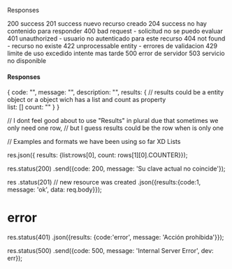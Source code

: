 Responses

200 success
201 success nuevo recurso creado
204 success no hay contenido para responder
400 bad request - solicitud no se puedo evaluar
401 unauthorized - usuario no autenticado para este recurso
404 not found - recurso no existe
422 unprocessable entity - errores de validacion
429 limite de uso excedido intente mas tarde
500 error de servidor
503 servicio no disponible

#### Responses

{
    code: "",
    message: "",
    description: "",
    results: {
    // results could be a entity object or a object wich has a list and count as property        
        list: []
        count: ""
    }
}

// I dont feel good about to use "Results" in plural due that sometimes we only need one row,
// but I guess results could be the row when is only one


// Examples and formats we have been using so far XD 
Lists

res.json({ results: {list:rows[0], count: rows[1][0].COUNTER}});

res.status(200)
.send({code: 200, message: 'Su clave actual no coincide'});


res
.status(201) // new resource was created
.json({results:{code:1, message: 'ok', data: req.body}});



# error
 res.status(401)
 .json({results: {code:'error', message: 'Acción prohibida'}});



res.status(500)
.send({code: 500, message: 'Internal Server Error', dev: err});